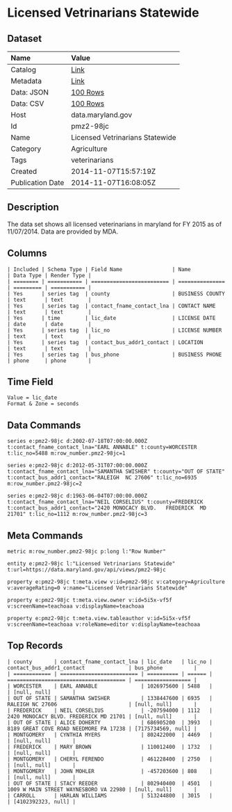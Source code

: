 # Licensed Vetrinarians Statewide

## Dataset

| Name | Value |
| :--- | :---- |
| Catalog | [Link](https://catalog.data.gov/dataset/licensed-vetrinarians-statewide-77887) |
| Metadata | [Link](https://data.maryland.gov/api/views/pmz2-98jc) |
| Data: JSON | [100 Rows](https://data.maryland.gov/api/views/pmz2-98jc/rows.json?max_rows=100) |
| Data: CSV | [100 Rows](https://data.maryland.gov/api/views/pmz2-98jc/rows.csv?max_rows=100) |
| Host | data.maryland.gov |
| Id | pmz2-98jc |
| Name | Licensed Vetrinarians Statewide |
| Category | Agriculture |
| Tags | veterinarians |
| Created | 2014-11-07T15:57:19Z |
| Publication Date | 2014-11-07T16:08:05Z |

## Description

The data set shows all licensed veterinarians in maryland for FY 2015 as of 11/07/2014. Data are provided by MDA.

## Columns

```ls
| Included | Schema Type | Field Name                | Name            | Data Type | Render Type |
| ======== | =========== | ========================= | =============== | ========= | =========== |
| Yes      | series tag  | county                    | BUSINESS COUNTY | text      | text        |
| Yes      | series tag  | contact_fname_contact_lna | CONTACT NAME    | text      | text        |
| Yes      | time        | lic_date                  | LICENSE DATE    | date      | date        |
| Yes      | series tag  | lic_no                    | LICENSE NUMBER  | text      | text        |
| Yes      | series tag  | contact_bus_addr1_contact | LOCATION        | text      | text        |
| Yes      | series tag  | bus_phone                 | BUSINESS PHONE  | phone     | phone       |
```

## Time Field

```ls
Value = lic_date
Format & Zone = seconds
```

## Data Commands

```ls
series e:pmz2-98jc d:2002-07-18T07:00:00.000Z t:contact_fname_contact_lna="EARL ANNABLE" t:county=WORCESTER t:lic_no=5488 m:row_number.pmz2-98jc=1

series e:pmz2-98jc d:2012-05-31T07:00:00.000Z t:contact_fname_contact_lna="SAMANTHA SWISHER" t:county="OUT OF STATE" t:contact_bus_addr1_contact="RALEIGH  NC 27606" t:lic_no=6935 m:row_number.pmz2-98jc=2

series e:pmz2-98jc d:1963-06-04T07:00:00.000Z t:contact_fname_contact_lna="NEIL CORSELIUS" t:county=FREDERICK t:contact_bus_addr1_contact="2420 MONOCACY BLVD.   FREDERICK  MD 21701" t:lic_no=1112 m:row_number.pmz2-98jc=3
```

## Meta Commands

```ls
metric m:row_number.pmz2-98jc p:long l:"Row Number"

entity e:pmz2-98jc l:"Licensed Vetrinarians Statewide" t:url=https://data.maryland.gov/api/views/pmz2-98jc

property e:pmz2-98jc t:meta.view v:id=pmz2-98jc v:category=Agriculture v:averageRating=0 v:name="Licensed Vetrinarians Statewide"

property e:pmz2-98jc t:meta.view.owner v:id=5i5x-vf5f v:screenName=teachoaa v:displayName=teachoaa

property e:pmz2-98jc t:meta.view.tableauthor v:id=5i5x-vf5f v:screenName=teachoaa v:roleName=editor v:displayName=teachoaa
```

## Top Records

```ls
| county       | contact_fname_contact_lna | lic_date   | lic_no | contact_bus_addr1_contact              | bus_phone          | 
| ============ | ========================= | ========== | ====== | ====================================== | ================== | 
| WORCESTER    | EARL ANNABLE              | 1026975600 | 5488   |                                        | [null, null]       | 
| OUT OF STATE | SAMANTHA SWISHER          | 1338447600 | 6935   | RALEIGH NC 27606                       | [null, null]       | 
| FREDERICK    | NEIL CORSELIUS            | -207594000 | 1112   | 2420 MONOCACY BLVD. FREDERICK MD 21701 | [null, null]       | 
| OUT OF STATE | ALICE DOHERTY             | 686905200  | 3993   | 8189 GREAT COVE ROAD NEEDMORE PA 17238 | [7175734569, null] | 
| MONTGOMERY   | CYNTHIA MYERS             | 802422000  | 4469   |                                        | [null, null]       | 
| FREDERICK    | MARY BROWN                | 110012400  | 1732   |                                        | [null, null]       | 
| MONTGOMERY   | CHERYL FERENDO            | 461228400  | 2750   |                                        | [null, null]       | 
| MONTGOMERY   | JOHN MOHLER               | -457203600 | 808    |                                        | [null, null]       | 
| OUT OF STATE | STACY REEDER              | 802940400  | 4501   | 1009 W MAIN STREET WAYNESBORO VA 22980 | [null, null]       | 
| CARROLL      | HARLAN WILLIAMS           | 513244800  | 3015   |                                        | [4102392323, null] | 
```